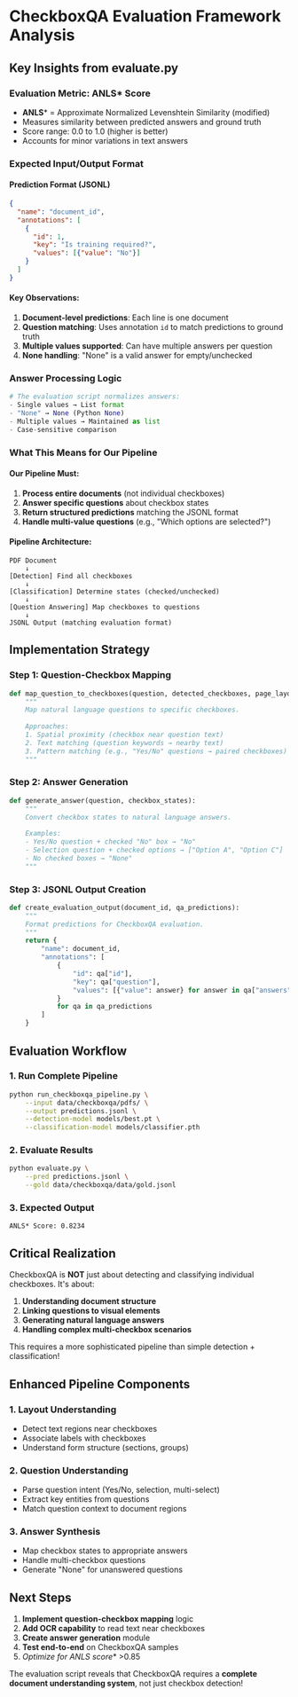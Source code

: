 # CheckboxQA Evaluation Framework Analysis

## Key Insights from evaluate.py

### Evaluation Metric: ANLS* Score
- **ANLS*** = Approximate Normalized Levenshtein Similarity (modified)
- Measures similarity between predicted answers and ground truth
- Score range: 0.0 to 1.0 (higher is better)
- Accounts for minor variations in text answers

### Expected Input/Output Format

#### Prediction Format (JSONL)
```json
{
  "name": "document_id",
  "annotations": [
    {
      "id": 1,
      "key": "Is training required?",
      "values": [{"value": "No"}]
    }
  ]
}
```

#### Key Observations:
1. **Document-level predictions**: Each line is one document
2. **Question matching**: Uses annotation `id` to match predictions to ground truth
3. **Multiple values supported**: Can have multiple answers per question
4. **None handling**: "None" is a valid answer for empty/unchecked

### Answer Processing Logic

```python
# The evaluation script normalizes answers:
- Single values → List format
- "None" → None (Python None)
- Multiple values → Maintained as list
- Case-sensitive comparison
```

### What This Means for Our Pipeline

#### Our Pipeline Must:
1. **Process entire documents** (not individual checkboxes)
2. **Answer specific questions** about checkbox states
3. **Return structured predictions** matching the JSONL format
4. **Handle multi-value questions** (e.g., "Which options are selected?")

#### Pipeline Architecture:
```
PDF Document
    ↓
[Detection] Find all checkboxes
    ↓
[Classification] Determine states (checked/unchecked)
    ↓
[Question Answering] Map checkboxes to questions
    ↓
JSONL Output (matching evaluation format)
```

## Implementation Strategy

### Step 1: Question-Checkbox Mapping
```python
def map_question_to_checkboxes(question, detected_checkboxes, page_layout):
    """
    Map natural language questions to specific checkboxes.
    
    Approaches:
    1. Spatial proximity (checkbox near question text)
    2. Text matching (question keywords → nearby text)
    3. Pattern matching (e.g., "Yes/No" questions → paired checkboxes)
    """
```

### Step 2: Answer Generation
```python
def generate_answer(question, checkbox_states):
    """
    Convert checkbox states to natural language answers.
    
    Examples:
    - Yes/No question + checked "No" box → "No"
    - Selection question + checked options → ["Option A", "Option C"]
    - No checked boxes → "None"
    """
```

### Step 3: JSONL Output Creation
```python
def create_evaluation_output(document_id, qa_predictions):
    """
    Format predictions for CheckboxQA evaluation.
    """
    return {
        "name": document_id,
        "annotations": [
            {
                "id": qa["id"],
                "key": qa["question"],
                "values": [{"value": answer} for answer in qa["answers"]]
            }
            for qa in qa_predictions
        ]
    }
```

## Evaluation Workflow

### 1. Run Complete Pipeline
```bash
python run_checkboxqa_pipeline.py \
    --input data/checkboxqa/pdfs/ \
    --output predictions.jsonl \
    --detection-model models/best.pt \
    --classification-model models/classifier.pth
```

### 2. Evaluate Results
```bash
python evaluate.py \
    --pred predictions.jsonl \
    --gold data/checkboxqa/data/gold.jsonl
```

### 3. Expected Output
```
ANLS* Score: 0.8234
```

## Critical Realization

CheckboxQA is **NOT** just about detecting and classifying individual checkboxes. It's about:

1. **Understanding document structure**
2. **Linking questions to visual elements**
3. **Generating natural language answers**
4. **Handling complex multi-checkbox scenarios**

This requires a more sophisticated pipeline than simple detection + classification!

## Enhanced Pipeline Components

### 1. Layout Understanding
- Detect text regions near checkboxes
- Associate labels with checkboxes
- Understand form structure (sections, groups)

### 2. Question Understanding
- Parse question intent (Yes/No, selection, multi-select)
- Extract key entities from questions
- Match question context to document regions

### 3. Answer Synthesis
- Map checkbox states to appropriate answers
- Handle multi-checkbox questions
- Generate "None" for unanswered questions

## Next Steps

1. **Implement question-checkbox mapping** logic
2. **Add OCR capability** to read text near checkboxes
3. **Create answer generation** module
4. **Test end-to-end** on CheckboxQA samples
5. **Optimize for ANLS* score** >0.85

The evaluation script reveals that CheckboxQA requires a **complete document understanding system**, not just checkbox detection!